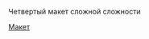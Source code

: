 Четвертый макет сложной сложности

[Макет](https://www.figma.com/design/z1t3W6aTnsTuEefijiaI9w/Северяночка-Share-%2B?node-id=0-1&node-type=canvas&t=KQHg1AvahhL2AAjt-0 "Макет")
